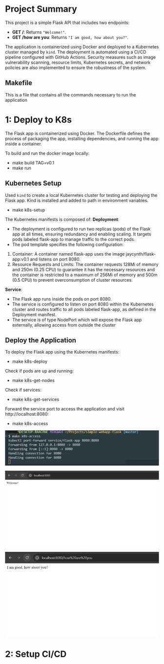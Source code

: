 # Project Summary

This project is a simple Flask API that includes two endpoints:
- **GET /**: Returns `"Welcome!"`.
- **GET /how are you**: Returns `"I am good, how about you?"`.

The application is containerized using Docker and deployed to a Kubernetes cluster managed by `kind`. The deployment is automated using a CI/CD pipeline configured with GitHub Actions. Security measures such as image vulnerability scanning, resource limits, Kubernetes secrets, and network policies are also implemented to ensure the robustness of the system.

## Makefile
This is a file that contains all the commands necessary to run the application


# 1: Deploy to K8s
The Flask app is containerized using Docker. The Dockerfile defines the process of packaging the app, installing dependencies, and running the app inside a container.

To build and run the docker image locally:
  - make build TAG=v0.1
  - make run

## Kubernetes Setup 

Used `kind` to create a local Kubernetes cluster for testing and deploying the Flask app.
Kind is installed and added to path in environment variables.
  - make k8s-setup

The Kubernetes manifests is composed of:
**Deployment**: 
- The deployment is configured to run two replicas (pods) of the Flask app at all times, ensuring redundancy and enabling scaling. It targets pods labeled flask-app to manage traffic to the correct pods.
- The pod template specifies the following configuration:
 1. Container: A container named flask-app uses the image jaycynth/flask-app:v0.1 and listens on port 8080.
 2. Resource Requests and Limits: The container requests 128Mi of memory and 250m (0.25 CPU) to guarantee it has the necessary resources and the container is restricted to a maximum of 256Mi of memory and 500m (0.5 CPU) to prevent overconsumption of cluster resources.


**Service**: 
- The Flask app runs inside the pods on port 8080. 
- The service is configured to listen on port 8080 within the Kubernetes cluster and routes traffic to all pods labeled flask-app, as defined in the Deployment manifest. 
- The service is of type NodePort which will expose the Flask app externally, allowing access from outside the cluster


## Deploy the Application
To deploy the Flask app using the Kubernetes manifests:
- make k8s-deploy

Check if pods are up and running:
- make k8s-get-nodes

Check if services:
- make k8s-get-services

Forward the service port to access the application and visit http://localhost:8080:
- make k8s-access


![screenshot](screenshots/k8s-access-command.png)

![screenshot](screenshots/service-running.png)

![screenshot](screenshots/service-running-2.png)


# 2: Setup CI/CD







